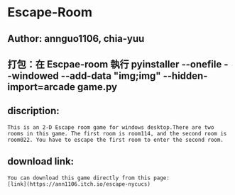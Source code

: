 # Escape-Room
## Author: annguo1106, chia-yuu

## 打包：在 Escpae-room 執行 pyinstaller --onefile --windowed --add-data "img;img" --hidden-import=arcade game.py

## discription:
    This is an 2-D Escape room game for windows desktop.There are two rooms in this game. The first room is room114, and the second room is room022. You have to escape the first room to enter the second room.

## download link:
    You can download this game directly from this page:
    [link](https://ann1106.itch.io/escape-nycucs)